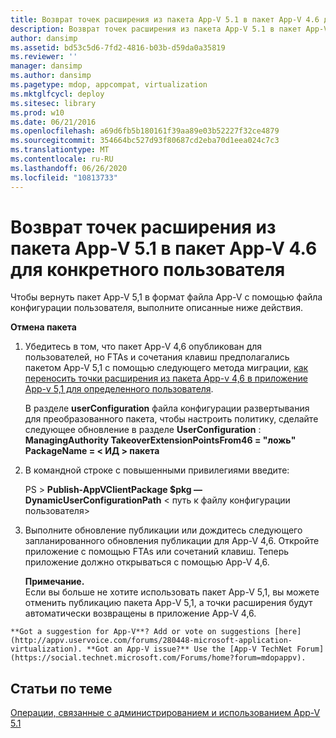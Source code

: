 ```yaml
---
title: Возврат точек расширения из пакета App-V 5.1 в пакет App-V 4.6 для конкретного пользователя
description: Возврат точек расширения из пакета App-V 5.1 в пакет App-V 4.6 для конкретного пользователя
author: dansimp
ms.assetid: bd53c5d6-7fd2-4816-b03b-d59da0a35819
ms.reviewer: ''
manager: dansimp
ms.author: dansimp
ms.pagetype: mdop, appcompat, virtualization
ms.mktglfcycl: deploy
ms.sitesec: library
ms.prod: w10
ms.date: 06/21/2016
ms.openlocfilehash: a69d6fb5b180161f39aa89e03b52227f32ce4879
ms.sourcegitcommit: 354664bc527d93f80687cd2eba70d1eea024c7c3
ms.translationtype: MT
ms.contentlocale: ru-RU
ms.lasthandoff: 06/26/2020
ms.locfileid: "10813733"
---
```

# Возврат точек расширения из пакета App-V 5.1 в пакет App-V 4.6 для конкретного пользователя


Чтобы вернуть пакет App-V 5,1 в формат файла App-V с помощью файла конфигурации пользователя, выполните описанные ниже действия.

**Отмена пакета**

1.  Убедитесь в том, что пакет App-V 4,6 опубликован для пользователей, но FTAs и сочетания клавиш предполагались пакетом App-V 5,1 с помощью следующего метода миграции, [как переносить точки расширения из пакета App-v 4,6 в приложение App-v 5,1 для определенного пользователя](how-to-migrate-extension-points-from-an-app-v-46-package-to-app-v-51-for-a-specific-user.md).

    В разделе **userConfiguration** файла конфигурации развертывания для преобразованного пакета, чтобы настроить политику, сделайте следующее обновление в разделе **UserConfiguration** : **ManagingAuthority TakeoverExtensionPointsFrom46 = "ложь" PackageName = &lt; ИД &gt; пакета**

2.  В командной строке с повышенными привилегиями введите:

    PS &gt; **Publish-AppVClientPackage $pkg — DynamicUserConfigurationPath** &lt; путь к файлу конфигурации пользователя&gt;

3.  Выполните обновление публикации или дождитесь следующего запланированного обновления публикации для App-V 4,6. Откройте приложение с помощью FTAs или сочетаний клавиш. Теперь приложение должно открываться с помощью App-V 4,6.

    **Примечание.**  
    Если вы больше не хотите использовать пакет App-V 5,1, вы можете отменить публикацию пакета App-V 5,1, а точки расширения будут автоматически возвращены в приложение App-V 4,6.



~~~
**Got a suggestion for App-V**? Add or vote on suggestions [here](http://appv.uservoice.com/forums/280448-microsoft-application-virtualization). **Got an App-V issue?** Use the [App-V TechNet Forum](https://social.technet.microsoft.com/Forums/home?forum=mdopappv).
~~~

## Статьи по теме


[Операции, связанные с администрированием и использованием App-V 5.1](operations-for-app-v-51.md)









